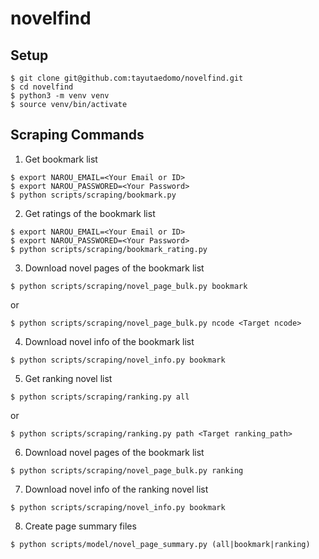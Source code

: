 # novelfind

## Setup
```
$ git clone git@github.com:tayutaedomo/novelfind.git 
$ cd novelfind
$ python3 -m venv venv 
$ source venv/bin/activate
```


## Scraping Commands
1. Get bookmark list
```
$ export NAROU_EMAIL=<Your Email or ID>
$ export NAROU_PASSWORED=<Your Password>
$ python scripts/scraping/bookmark.py
```

2. Get ratings of the bookmark list
```
$ export NAROU_EMAIL=<Your Email or ID>
$ export NAROU_PASSWORED=<Your Password>
$ python scripts/scraping/bookmark_rating.py
```

3. Download novel pages of the bookmark list
```
$ python scripts/scraping/novel_page_bulk.py bookmark
```
or
```
$ python scripts/scraping/novel_page_bulk.py ncode <Target ncode>
```

4. Download novel info of the bookmark list
```
$ python scripts/scraping/novel_info.py bookmark
```

5. Get ranking novel list
```
$ python scripts/scraping/ranking.py all
```
or
```
$ python scripts/scraping/ranking.py path <Target ranking_path>
```

6. Download novel pages of the bookmark list
```
$ python scripts/scraping/novel_page_bulk.py ranking
```

7. Download novel info of the ranking novel list
```
$ python scripts/scraping/novel_info.py bookmark
```

8. Create page summary files
```
$ python scripts/model/novel_page_summary.py (all|bookmark|ranking)
```

